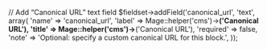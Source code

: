 // Add “Canonical URL” text field
    $fieldset->addField('canonical_url', 'text', array(
        'name'     => 'canonical_url',
        'label'    => Mage::helper('cms')->__('Canonical URL'),
        'title'    => Mage::helper('cms')->__('Canonical URL'),
        'required' => false,
        'note'     => 'Optional: specify a custom canonical URL for this block.',
    ));
